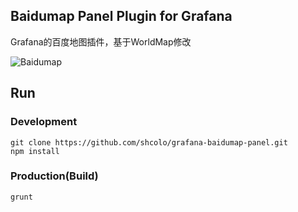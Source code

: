 ## Baidumap Panel Plugin for Grafana

Grafana的百度地图插件，基于WorldMap修改

![Baidumap](https://raw.githubusercontent.com/shcolo/grafana-baidumap-panel/master/src/images/baidumap.png)

## Run
### Development
```bush
git clone https://github.com/shcolo/grafana-baidumap-panel.git
npm install
```
### Production(Build)
```bush
grunt
```
